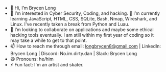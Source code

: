 - 👋 Hi, I’m Brycen Long
- 👀 I’m interested in Cyber Security, Coding, and hacking.
🌱 I’m currently learning JavaScript, HTML, CSS, SQLite, Bash, Nmap, Wireshark, and Linux. I've recently taken a break from Python and Luau.
- 💞️ I’m looking to collaborate on applications and maybe some ethical hacking tools eventually. I am still within my first year of coding so it may take a while to get to that point.
- 📫 How to reach me through email: longbrycen8@gmail.com | LinkedIn: Brycen Long | Discord: No.im.dirty.dan | Slack: Brycen Long
- 😄 Pronouns: he/him
- ⚡ Fun fact: I'm an artist and skater.

<!---
unkownuser666/unkownuser666 is a ✨ special ✨ repository because its `README.md` (this file) appears on your GitHub profile.
You can click the Preview link to take a look at your changes.
--->
